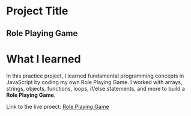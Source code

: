 # Project Title

<h2>Role Playing Game</h2>

# What I learned

<p>In this practice project, I learned  fundamental programming concepts in JavaScript by coding my own Role Playing Game. I worked with arrays, strings, objects, functions, loops, if/else statements, and more to build a <strong>Role Playing Game</strong>.</p>

<p>Link to the live proect: <a href="https://anyanwujohnpaul.github.io/role-playing-game/">Role Playing Game</a></p>